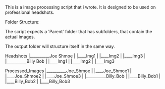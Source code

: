 This is a image processing script that i wrote. It is designed to be used on professional headshots. 

Folder Structure:

The script expects a 'Parent' folder that has subfolders, that contain the actual images. 

The output folder will structure itself in the same way.

Headshots
|__________Joe Shmoe
|                    |____Img1
|                    |____Img2
|                    |____Img3
|
|__________Billy Bob
|                    |____Img1
|                    |____Img2
|                    |____Img3



Processed_Images
|__________Joe_Shmoe
|                    |____Joe_Shmoe1
|                    |____Joe_Shmoe2
|                    |____Joe_Shmoe3
|
|__________Billy_Bob
|                    |____Billy_Bob1
|                    |____Billy_Bob2
|                    |____Billy_Bob3

